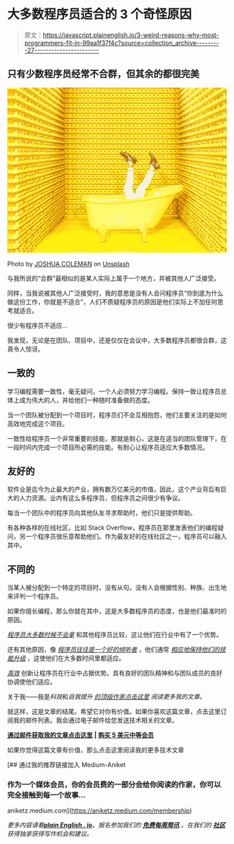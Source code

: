 # 大多数程序员适合的 3 个奇怪原因

> 原文：<https://javascript.plainenglish.io/3-weird-reasons-why-most-programmers-fit-in-99aa1f37f4c?source=collection_archive---------27----------------------->

## 只有少数程序员经常不合群，但其余的都很完美

![](img/033cba671683da6242318139aed9fc3d.png)

Photo by [JOSHUA COLEMAN](https://unsplash.com/@joshstyle?utm_source=medium&utm_medium=referral) on [Unsplash](https://unsplash.com?utm_source=medium&utm_medium=referral)

与我所说的“合群”最相似的是某人实际上属于一个地方，并被其他人广泛接受。

同样，当我说被其他人广泛接受时，我的意思是没有人会问程序员“你到底为什么做这份工作，你就是不适合”，人们不质疑程序员的原因是他们实际上不加任何思考就适合。

很少有程序员不适应…

我发现，无论是在团队、项目中，还是仅仅在会议中，大多数程序员都很合群，这真令人惊讶。

## 一致的

学习编程需要一致性，毫无疑问，一个人必须努力学习编程。保持一致让程序员总体上成为伟大的人，并给他们一种随时准备做的态度。

当一个团队被分配到一个项目时，程序员们不会互相抱怨，他们主要关注的是如何高效地完成这个项目。

一致性给程序员一个非常重要的技能，那就是耐心，这是在适当的团队管理下，在一段时间内完成一个项目所必需的技能。有耐心让程序员适应大多数情况。

## 友好的

软件业是迄今为止最大的产业，拥有数万亿美元的市值，因此，这个产业背后有巨大的人力资源。业内有这么多程序员，但程序员之间很少有争议。

每当一个团队中的程序员向其他队友寻求帮助时，他们只是提供帮助。

有各种各样的在线社区，比如 Stack Overflow，程序员在那里发表他们的编程疑问，另一个程序员很乐意帮助他们。作为最友好的在线社区之一，程序员可以融入其中。

## 不同的

当某人被分配到一个特定的项目时，没有从句。没有人会根据性别、种族、出生地来评判一个程序员。

如果你擅长编程，那么你就在其中，这是大多数程序员的态度，也是他们最准时的原因。

[*程序员大多数时候不会拿*](/stop-comparing-yourself-to-other-programmers-bbc2d5e46840) 和其他程序员比较，这让他们在行业中有了一个优势。

还有其他原因，像 [*程序员往往是一个好的倾听者*](/3-traits-of-silent-programmers-which-makes-them-unique-17c53e7c9d88) ，他们通常 [*相应地保持他们的技能升级*](/steps-i-follow-to-keep-myself-upgraded-as-a-programmer-25737d953fa7) ，这使他们在大多数时间里都适应。

[*高效*](/how-programmers-can-3x-their-productivity-with-parkinsons-law-679c3dd11130) 创新让程序员在行业中占据优势。具有良好的团队精神和与团队成员的良好协调使他们适应。

关于我——我是*科技*和*自我提升* [*的顶级作家点击这里*](https://aniketz.medium.com/) *阅读更多我的文章。*

就这样，这是文章的结尾。希望它对你有价值。如果你喜欢这篇文章，点击这里订阅我的邮件列表。我会通过电子邮件给您发送技术相关的文章。

[**通过邮件获取我的文章点击这里**](https://aniketz.medium.com/subscribe) **|** [**购买 5 美元中等会员**](https://aniketz.medium.com/membership)

如果你觉得这篇文章有价值，那么点击这里阅读我的更多技术文章

[](https://aniketz.medium.com/membership) [## 通过我的推荐链接加入 Medium-Aniket

### 作为一个媒体会员，你的会员费的一部分会给你阅读的作家，你可以完全接触到每一个故事…

aniketz.medium.com](https://aniketz.medium.com/membership) 

*更多内容请看*[***plain English . io***](http://plainenglish.io/)*。报名参加我们的* [***免费每周简讯***](http://newsletter.plainenglish.io/) *。在我们的* [***社区***](https://discord.gg/GtDtUAvyhW) *获得独家获得写作机会和建议。*